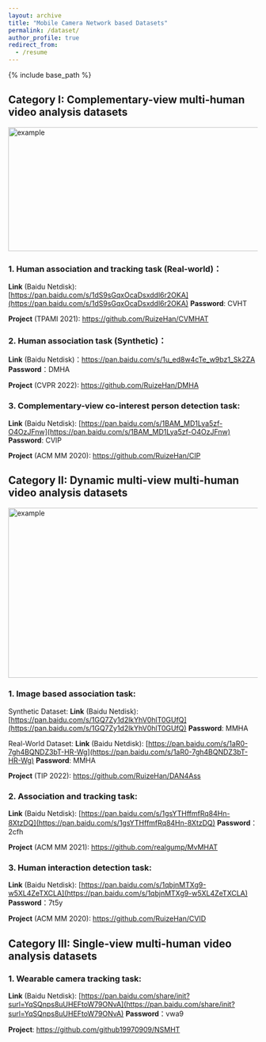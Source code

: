 ```yaml
---
layout: archive
title: "Mobile Camera Network based Datasets"
permalink: /dataset/
author_profile: true
redirect_from:
  - /resume
---
```


{% include base_path %}

## Category I: Complementary-view multi-human video analysis datasets

<img src="http://ruizehan.github.io/images/cvmhat.png" width="625" height="250" alt="example"/><br/>

### 1. Human association and tracking task (Real-world)：

**Link** (Baidu Netdisk): [https://pan.baidu.com/s/1dS9sGqxOcaDsxddl6r2OKA](https://pan.baidu.com/s/1dS9sGqxOcaDsxddl6r2OKA) **Password**: CVHT

**Project** (TPAMI 2021): https://github.com/RuizeHan/CVMHAT

### 2. Human association task (Synthetic)：

**Link** (Baidu Netdisk)：https://pan.baidu.com/s/1u_ed8w4cTe_w9bz1_Sk2ZA **Password**：DMHA

**Project** (CVPR 2022): https://github.com/RuizeHan/DMHA

### 3. Complementary-view co-interest person detection task:


**Link** (Baidu Netdisk): [https://pan.baidu.com/s/1BAM_MD1Lya5zf-O4OzJFnw](https://pan.baidu.com/s/1BAM_MD1Lya5zf-O4OzJFnw) **Password**: CVIP

**Project** (ACM MM 2020): https://github.com/RuizeHan/CIP

## Category II: Dynamic multi-view multi-human video analysis datasets

<img src="http://ruizehan.github.io/images/mvmhat.png" width="625" height="343" alt="example"/><br/>

### 1. Image based association task:

Synthetic Dataset: **Link** (Baidu Netdisk): [https://pan.baidu.com/s/1GQ7Zy1d2lkYhV0hlT0GUfQ](https://pan.baidu.com/s/1GQ7Zy1d2lkYhV0hlT0GUfQ) **Password**: MMHA

Real-World Dataset: **Link** (Baidu Netdisk): [https://pan.baidu.com/s/1aR0-7gh4BQNDZ3bT-HR-Wg](https://pan.baidu.com/s/1aR0-7gh4BQNDZ3bT-HR-Wg) **Password**: MMHA

**Project** (TIP 2022): https://github.com/RuizeHan/DAN4Ass

### 2. Association and tracking task:

**Link** (Baidu Netdisk): [https://pan.baidu.com/s/1gsYTHffmfRq84Hn-8XtzDQ](https://pan.baidu.com/s/1gsYTHffmfRq84Hn-8XtzDQ) **Password**：2cfh

**Project** (ACM MM 2021): https://github.com/realgump/MvMHAT

### 3. Human interaction detection task:

**Link** (Baidu Netdisk): [https://pan.baidu.com/s/1qbjnMTXg9-w5XL4ZeTXCLA](https://pan.baidu.com/s/1qbjnMTXg9-w5XL4ZeTXCLA) **Password**：7t5y

**Project** (ACM MM 2020): https://github.com/RuizeHan/CVID

## Category III: Single-view multi-human video analysis datasets

### 1. Wearable camera tracking task:

**Link** (Baidu Netdisk): [https://pan.baidu.com/share/init?surl=YqSQnps8uUHEFtoW79ONvA](https://pan.baidu.com/share/init?surl=YqSQnps8uUHEFtoW79ONvA) **Password**：vwa9

**Project**: https://github.com/github19970909/NSMHT

